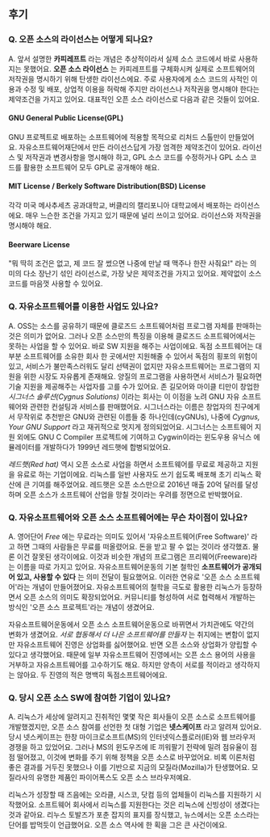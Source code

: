 ## 후기


### Q. 오픈 소스의 라이선스는 어떻게 되나요?
 A. 앞서 설명한 **카피레프트** 라는 개념은 추상적이라서 실제 소스 코드에서 바로 사용하지는 못했어요. **오픈 소스 라이선스**
는 카피레프트를 구체화시켜 실제로 소프트웨어의 저작권을 명시하기 위해 탄생한 라이선스에요. 주로 사용자에게 소스 코드의 사적인 이용과 수정 및 배포, 상업적 이용을 허락해 주지만 라이선스나 저작권을 명시해야 한다는 제약조건을 가지고 있어요. 대표적인 오픈 소스 라이선스로 다음과 같은 것들이 있어요.

#### GNU General Public License(GPL)
 GNU 프로젝트로 배포하는 소프트웨어에 적용할 목적으로 리처드 스톨만이 만들었어요. 자유소프트웨어재단에서 만든 라이선스답게 가장 엄격한 제약조건이 있어요. 라이선스 및 저작권과 변경사항을 명시해야 하고, GPL 소스 코드를 수정하거나 GPL 소스 코드를 활용한 소프트웨어 모두 GPL로 공개해야 해요.

#### MIT License / Berkely Software Distribution(BSD) License
 각각 미국 메사추세츠 공과대학교, 버클리의 캘리포니아 대학교에서 배포하는 라이선스에요. 매우 느슨한 조건을 가지고 있기 때문에 널리 쓰이고 있어요. 라이선스와 저작권을 명시해야 해요.

#### Beerware License
 "뭐 딱히 조건은 없고, 제 코드 잘 썼으면 나중에 만날 때 맥주나 한잔 사줘요!" 라는 의미의 다소 장난기 섞인 라이선스로, 가장 낮은 제약조건을 가지고 있어요. 제약없이 소스 코드를 마음껏 사용할 수 있어요.

<!-- Apache License
Artistic License
Mozilla Public License(MPL) -->

### Q. 자유소프트웨어를 이용한 사업도 있나요?
 A. OSS는 소스를 공유하기 때문에 클로즈드 소프트웨어처럼 프로그램 자체를 판매하는 것은 의미가 없어요. 그러나 오픈 소스만의 특징을 이용해 클로즈드 소프트웨어에서는 못하는 사업을 할 수 있어요. 바로 SW 지원을 해주는 사업이에요. 독점 소프트웨어는 대부분 소프트웨어를 소유한 회사 한 곳에서만 지원해줄 수 있어서 독점의 횡포의 위험이 있고, 서비스가 불만족스러워도 달리 선택권이 없지만 자유소프트웨어는 프로그램의 지원을 위한 시장도 자유롭게 존재해요. 양질의 프로그램을 사용하면서 서비스가 필요하면 기술 지원을 제공해주는 사업자를 고를 수가 있어요. 존 길모어와 마이클 티만이 창업한 *시그너스 솔루션(Cygnus Solutions)* 이라는 회사는 이 이점을 노려 GNU 자유 소프트웨어와 관련한 컨설팅과 서비스를 판매했어요. 시그너스라는 이름은 창업자의 친구에게서 무작위로 추천받은 GNU와 관련된 이름들 중 하나인데(cyGNUs), 나중에 *Cygnus, Your GNU Support* 라고 재귀적으로 멋지게 정의되었어요. 시그너스는 소프트웨어 지원 외에도 GNU C Compiler 프로젝트에 기여하고 Cygwin이라는 윈도우용 유닉스 에뮬레이터를 개발하다가 1999년 레드햇에 합병되었어요.

 *레드햇(Red hat)* 역시 오픈 소스로 사업을 하면서 소프트웨어를 무료로 제공하고 지원을 유료로 하는 기업이에요.
 리눅스를 일반 사용자도 쓰기 쉽도록 배포해 초기 리눅스 확산에 큰 기여를 해주었어요. 레드햇은 오픈 소스만으로 2016년 매출 20억 달러를 달성하며 오픈 소스가 소프트웨어 산업을 망칠 것이라는 우려를 정면으로 반박했어요.

### Q. 자유소프트웨어와 오픈 소스 소프트웨어에는 무슨 차이점이 있나요?
 A. 영어단어 *Free* 에는 무료라는 의미도 있어서 '자유소프트웨어(Free Software)' 라고 하면 그때의 사람들은 무료를 떠올렸어요. 돈을 받고 팔 수 없는 것이라 생각했죠. 물론 이건 잘못된 생각이에요. 이것과 비슷한 개념의 프로그램은 프리웨어(Freeware)라는 이름을 따로 가지고 있어요. 자유소프트웨어운동의 기본 철학인 **소프트웨어가 공개되어 있고, 사용할 수 있다** 는 의미 전달이 필요했어요. 이러한 연유로 '오픈 소스 소프트웨어'라는 개념이 만들어졌어요. 자유소프트웨어의 철학을 극도로 활용한 리눅스가 등장하면서 오픈 소스의 의미도 확장되었어요. 커뮤니티를 형성하여 서로 협력해서 개발하는 방식인 '오픈 소스 프로젝트'라는 개념이 생겼어요.

 자유소프트웨어운동에서 오픈 소스 소프트웨어운동으로 바뀌면서 가치관에도 약간의 변화가 생겼어요. *서로 협동해서 더 나은 소프트웨어를 만들자* 는 취지에는 변함이 없지만 자유소프트웨어 진영은 상업화를 싫어했어요. 반면 오픈 소스와 상업화가 양립할 수 있다고 생각했어요. 때문에 일부 자유소프트웨어 진영에서는 오픈 소스 용어의 사용을 거부하고 자유소프트웨어를 고수하기도 해요. 하지만 양측이 서로를 적이라고 생각하지는 않아요. 두 진영의 적은 명백히 독점소프트웨어에요.

### Q. 당시 오픈 소스 SW에 참여한 기업이 있나요?
 A. 리눅스가 세상에 알려지고 진취적인 몇몇 작은 회사들이 오픈 소스로 소프트웨어를 개발했겠지만, 오픈 소스 참여를 선언한 첫 대형 기업은 **넷스케이프** 라고 알려져 있어요. 당시 넷스케이프는 한창 마이크로소프트(MS)의 인터넷익스플로러(IE)와 웹 브라우저 경쟁을 하고 있었어요. 그러나 MS의 윈도우즈에 IE 끼워팔기 전략에 밀려 점유율이 점점 떨어졌고, 이것에 변화를 주기 위해 정책을 오픈 소스로 바꾸었어요. 비록 이론처럼 좋은 결과를 거두진 못했으나 이를 기반으로 지금의 모질라(Mozilla)가 탄생했어요. 모질라사의 유명한 제품인 파이어폭스도 오픈 소스 브라우저예요.

 리눅스가 성장할 때 즈음에는 오라클, 시스코, 닷컴 등의 업체들이 리눅스를 지원하기 시작했어요. 소프트웨어 회사에서 리눅스를 지원한다는 것은 리눅스에 신빙성이 생겼다는 것과 같아요. 리누스 토발즈가 포춘 잡지의 표지를 장식했고, 뉴스에서는 오픈 소스라는 단어를 밥먹듯이 언급했어요. 오픈 소스 역사에 한 획을 그은 큰 사건이에요.
